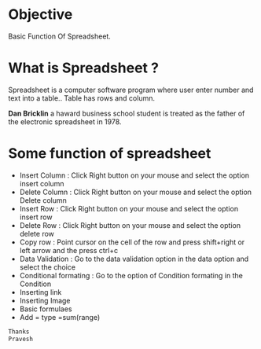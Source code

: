 # Objective
Basic Function Of Spreadsheet.

# What is Spreadsheet ?
Spreadsheet is a computer software program where user enter number and text into a table..
Table has rows and column.

**Dan Bricklin** a haward business school student is treated as the father of the electronic spreadsheet in 1978.

# Some function of spreadsheet
- Insert Column : Click Right button on your mouse and select the option insert column 
- Delete Column : Click Right button on your mouse and select the option Delete column
- Insert Row : Click Right button on your mouse and select the option insert row
- Delete Row : Click Right button on your mouse and select the option delete row
- Copy row : Point cursor on the cell of the row and press shift+right or left arrow and the press ctrl+c
- Data Validation : Go to the data validation option in the data option and select the choice
- Conditional formating : Go to the option of Condition formating in the Condition
- Inserting link 
- Inserting Image
- Basic formulaes
- Add = type =sum(range)
 

```sh
Thanks 
Pravesh
```

